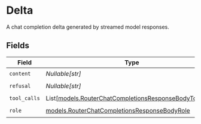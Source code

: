 # Delta

A chat completion delta generated by streamed model responses.


## Fields

| Field                                                                                                              | Type                                                                                                               | Required                                                                                                           | Description                                                                                                        |
| ------------------------------------------------------------------------------------------------------------------ | ------------------------------------------------------------------------------------------------------------------ | ------------------------------------------------------------------------------------------------------------------ | ------------------------------------------------------------------------------------------------------------------ |
| `content`                                                                                                          | *Nullable[str]*                                                                                                    | :heavy_check_mark:                                                                                                 | N/A                                                                                                                |
| `refusal`                                                                                                          | *Nullable[str]*                                                                                                    | :heavy_check_mark:                                                                                                 | N/A                                                                                                                |
| `tool_calls`                                                                                                       | List[[models.RouterChatCompletionsResponseBodyToolCalls](../models/routerchatcompletionsresponsebodytoolcalls.md)] | :heavy_check_mark:                                                                                                 | N/A                                                                                                                |
| `role`                                                                                                             | [models.RouterChatCompletionsResponseBodyRole](../models/routerchatcompletionsresponsebodyrole.md)                 | :heavy_check_mark:                                                                                                 | N/A                                                                                                                |
